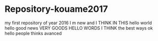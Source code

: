 # Repository-kouame2017
my first repository of year 2016
I m new and I THINK IN THIS 
hello world
hello
good news
VERY GOODS
HELLO WORDS 
I THINK the best ways 
ok 
 hello people 
 thinks avanced
 
